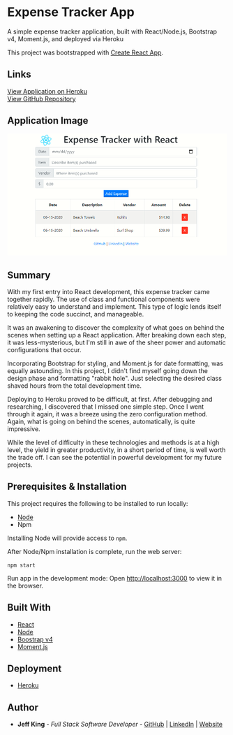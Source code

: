 # Expense Tracker App
A simple expense tracker application, built with React/Node.js, Bootstrap v4, Moment.js, and deployed via Heroku

This project was bootstrapped with [Create React App](https://github.com/facebook/create-react-app).

## Links
[View Application on Heroku](https://arcane-peak-81489.herokuapp.com/)  
[View GitHub Repository](https://github.com/jazfunk/expense-tracker-react-app.git)


## Application Image
<img src="src/images/expenseTrackerReactApp_SS_1.png">  


## Summary
With my first entry into React development, this expense tracker came together rapidly.  The use of class and functional components were relatively easy to understand and implement.  This type of logic lends itself to keeping the code succinct, and manageable.

It was an awakening to discover the complexity of what goes on behind the scenes when setting up a React application.  After breaking down each step, it was less-mysterious, but I'm still in awe of the sheer power and automatic configurations that occur.

Incorporating Bootstrap for styling, and Moment.js for date formatting, was equally astounding.  In this project, I didn't find myself going down the design phase and formatting "rabbit hole".  Just selecting the desired class shaved hours from the total development time.

Deploying to Heroku proved to be difficult, at first.  After debugging and researching, I discovered that I missed one simple step.  Once I went through it again, it was a breeze using the zero configuration method.  Again, what is going on behind the scenes, automatically, is quite impressive.

While the level of difficulty in these technologies and methods is at a high level, the yield in greater productivity, in a short period of time, is well worth the trade off.  I can see the potential in powerful development for my future projects.

## Prerequisites & Installation
This project requires the following to be installed to run locally:
* [Node](https://nodejs.org/en/)
* Npm

Installing Node will provide access to `npm`.

After Node/Npm installation is complete, run the web server:
```
npm start
```

Run app in the development mode:  Open [http://localhost:3000](http://localhost:3000) to view it in the browser.


## Built With
* [React](https://reactjs.org/docs/getting-started.html)
* [Node](https://nodejs.org/en/)
* [Boostrap v4](https://getbootstrap.com/docs/4.0/getting-started/download/)
* [Moment.js](https://momentjs.com/)

## Deployment
* [Heroku](https://www.heroku.com)

## Author
* **Jeff King** - *Full Stack Software Developer* - [GitHub](https://github.com/jazfunk) | [LinkedIn](https://www.linkedin.com/in/jeffking222/) | [Website](https://jeff-king.net)
